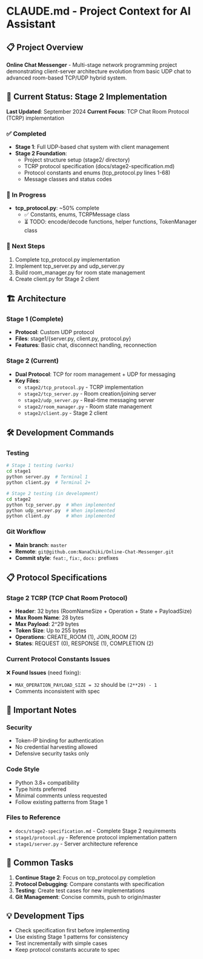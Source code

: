 # CLAUDE.md - Project Context for AI Assistant

## 📋 Project Overview
**Online Chat Messenger** - Multi-stage network programming project demonstrating client-server architecture evolution from basic UDP chat to advanced room-based TCP/UDP hybrid system.

## 🎯 Current Status: Stage 2 Implementation
**Last Updated**: September 2024
**Current Focus**: TCP Chat Room Protocol (TCRP) implementation

### ✅ Completed
- **Stage 1**: Full UDP-based chat system with client management
- **Stage 2 Foundation**: 
  - Project structure setup (stage2/ directory)
  - TCRP protocol specification (docs/stage2-specification.md)
  - Protocol constants and enums (tcp_protocol.py lines 1-68)
  - Message classes and status codes

### 🚧 In Progress
- **tcp_protocol.py**: ~50% complete
  - ✅ Constants, enums, TCRPMessage class
  - ⏳ TODO: encode/decode functions, helper functions, TokenManager class

### 📅 Next Steps
1. Complete tcp_protocol.py implementation
2. Implement tcp_server.py and udp_server.py
3. Build room_manager.py for room state management
4. Create client.py for Stage 2 client

## 🏗️ Architecture

### Stage 1 (Complete)
- **Protocol**: Custom UDP protocol
- **Files**: stage1/{server.py, client.py, protocol.py}
- **Features**: Basic chat, disconnect handling, reconnection

### Stage 2 (Current)
- **Dual Protocol**: TCP for room management + UDP for messaging
- **Key Files**:
  - `stage2/tcp_protocol.py` - TCRP implementation
  - `stage2/tcp_server.py` - Room creation/joining server
  - `stage2/udp_server.py` - Real-time messaging server
  - `stage2/room_manager.py` - Room state management
  - `stage2/client.py` - Stage 2 client

## 🛠️ Development Commands

### Testing
```bash
# Stage 1 testing (works)
cd stage1
python server.py  # Terminal 1
python client.py  # Terminal 2+

# Stage 2 testing (in development)
cd stage2
python tcp_server.py  # When implemented
python udp_server.py  # When implemented
python client.py      # When implemented
```

### Git Workflow
- **Main branch**: `master`
- **Remote**: `git@github.com:NanaChiki/Online-Chat-Messenger.git`
- **Commit style**: `feat:`, `fix:`, `docs:` prefixes

## 📋 Protocol Specifications

### Stage 2 TCRP (TCP Chat Room Protocol)
- **Header**: 32 bytes (RoomNameSize + Operation + State + PayloadSize)
- **Max Room Name**: 28 bytes
- **Max Payload**: 2^29 bytes  
- **Token Size**: Up to 255 bytes
- **Operations**: CREATE_ROOM (1), JOIN_ROOM (2)
- **States**: REQUEST (0), RESPONSE (1), COMPLETION (2)

### Current Protocol Constants Issues
❌ **Found Issues** (need fixing):
- `MAX_OPERATION_PAYLOAD_SIZE = 32` should be `(2**29) - 1`
- Comments inconsistent with spec

## 🚨 Important Notes

### Security
- Token-IP binding for authentication
- No credential harvesting allowed
- Defensive security tasks only

### Code Style
- Python 3.8+ compatibility
- Type hints preferred
- Minimal comments unless requested
- Follow existing patterns from Stage 1

### Files to Reference
- `docs/stage2-specification.md` - Complete Stage 2 requirements
- `stage1/protocol.py` - Reference protocol implementation pattern
- `stage1/server.py` - Server architecture reference

## 🎯 Common Tasks
1. **Continue Stage 2**: Focus on tcp_protocol.py completion
2. **Protocol Debugging**: Compare constants with specification
3. **Testing**: Create test cases for new implementations
4. **Git Management**: Concise commits, push to origin/master

## 💡 Development Tips
- Check specification first before implementing
- Use existing Stage 1 patterns for consistency
- Test incrementally with simple cases
- Keep protocol constants accurate to spec